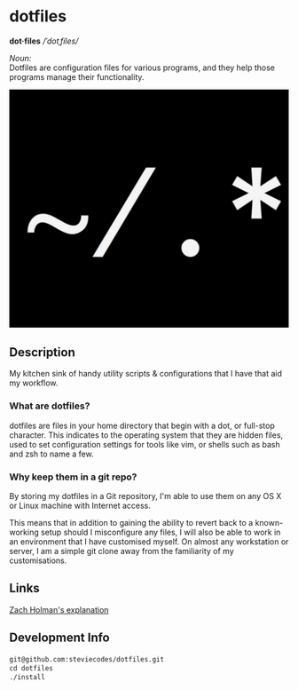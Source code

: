 # dotfiles 

**dot·files**  */ˈdotˌfiles/*

*Noun:*  
Dotfiles are configuration files for various programs, and they help those
programs manage their functionality.

![DOTFILES](img/dotfiles.png "DOTFILES")

## Description

My kitchen sink of handy utility scripts & configurations that I have that aid
my workflow.

### What are dotfiles?

dotfiles are files in your home directory that begin with a dot, or full-stop
character. This indicates to the operating system that they are hidden files,
used to set configuration settings for tools like vim, or shells such as bash
and zsh to name a few.

### Why keep them in a git repo?

By storing my dotfiles in a Git repository, I'm able to use them on any
OS X or Linux machine with Internet access.

This means that in addition to gaining the ability to revert back to a
known-working setup should I misconfigure any files, I will also be able
to work in an environment that I have customised myself. On almost any
workstation or server, I am a simple git clone away from the familiarity of
my customisations.

## Links

[Zach Holman's explanation](https://zachholman.com/2010/08/dotfiles-are-meant-to-be-forked/) 

## Development Info

```
git@github.com:steviecodes/dotfiles.git
cd dotfiles
./install
```

